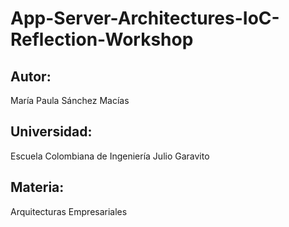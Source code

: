 # App-Server-Architectures-IoC-Reflection-Workshop

## Autor:

María Paula Sánchez Macías

## Universidad:

Escuela Colombiana de Ingeniería Julio Garavito

## Materia:

Arquitecturas Empresariales

